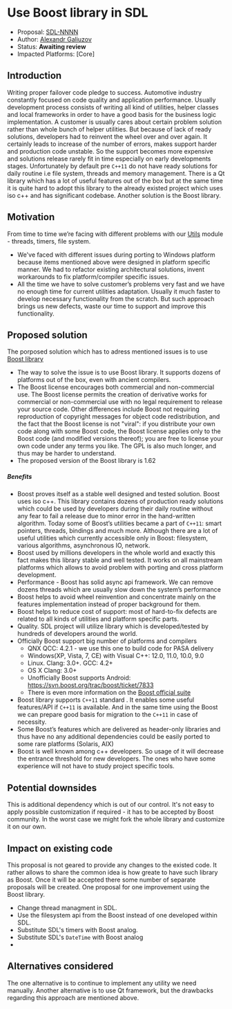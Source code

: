 # Use Boost library in SDL

* Proposal: [SDL-NNNN](NNNN-use-Boost-library.md)
* Author: [Alexandr Galiuzov](https://github.com/AGaliuzov)
* Status: **Awaiting review**
* Impacted Platforms: [Core]

## Introduction
Writing proper failover code pledge to success. Automotive industry constantly focused on code quality and application performance. Usually development process consists of writing all kind of utilities, helper classes and local frameworks in order to have a good basis for the business logic implementation. A customer is usually cares about certain problem solution rather than whole bunch of helper utilities. But because of lack of ready solutions, developers had to reinvent the wheel over and over again. It certainly leads to increase of the number of errors, makes support harder and production code unstable. So the support becomes more expensive and solutions release rarely fit in time especially on early developments stages.
Unfortunately by default pre `C++11` do not have ready solutions for daily routine i.e file system, threads and memory management. There is a Qt library which has a lot of useful features out of the box but at the same time it is quite hard to adopt this library to the already existed project which uses iso c++ and has significant codebase. Another solution is the Boost library.

## Motivation
From time to time we’re facing with different problems with our [Utils](https://github.com/smartdevicelink/sdl_core/tree/master/src/components/utils/include/utils) module - threads, timers, file system.
* We've faced with different issues during porting to Windows platform because items mentioned above were designed in platform specific manner. We had to refactor existing architectural solutions, invent workarounds to fix platform/compiler specific issues.
* All the time we have to solve customer’s problems very fast and we have no enough time for current utilities adaptation. Usually it much faster to develop necessary functionality from the scratch. But such approach brings us new defects, waste our time to support and improve this functionality. 

## Proposed solution
The porposed solution which has to adress mentioned issues is to use [Boost library](http://www.boost.org/users/history/version_1_62_0.html)
* The way to solve the issue is to use Boost library. It supports dozens of platforms out of the box, even with ancient compilers.
* The Boost license encourages both commercial and non-commercial use. The Boost license permits the creation of derivative works for commercial or 	non-commercial 	use with no legal requirement to release your source 	code. Other differences include Boost not requiring reproduction of 	copyright messages for object code redistribution, and the fact that the Boost license is not "viral": if you distribute your own code along with some 	Boost code, the Boost license applies only to the Boost code (and 	modified versions thereof); you are free to 	license your own code under any terms you like. The GPL is also much longer, and thus may be 	harder to 	understand.
* The proposed version of the Boost library is 1.62
##### Benefits
* Boost proves itself as a stable well designed and tested solution. Boost uses iso c++. This library contains dozens of production ready solutions which could be used by developers during their daily routine without any fear to fail a release due to minor error in the hand-written algorithm. Today some of Boost’s utilities became a part of `C++11`: smart pointers, threads, bindings and much more. Although there are a lot of useful utilities which currently accessible only in Boost: filesystem, various algorithms, asynchronous IO, network.
* Boost used by millions developers in the whole world and exactly this fact makes this library stable and well tested. It works on all mainstream platforms which allows to avoid problem with porting and cross platform development.
* Performance - Boost has solid async api framework. We can remove dozens threads which are usually slow down the system’s performance
* Boost helps to avoid wheel reinvention and concentrate mainly on the features implementation instead of proper background for them.
* Boost helps to reduce cost of support: most of hard-to-fix defects are related to all kinds of utilities and platform specific parts.
* Quality. SDL project will utilize library which is developed/tested by hundreds of developers around the world.
* Officially Boost support big number of platforms and compilers 
  * QNX QCC: 4.2.1 - we use this one to build code for PASA delivery
  * Windows(XP, Vista, 7, CE) with Visual C++: 12.0, 11.0, 10.0, 9.0
  * Linux. Clang: 3.0+. GCC: 4.2+
  * OS X Clang: 3.0+
  * Unofficially Boost supports Android: https://svn.boost.org/trac/boost/ticket/7833
  * There is even more information on the [Boost official suite](http://www.boost.org/users/history/version_1_56_0.html)
* Boost library supports `C++11` standard . It enables some useful features/API  if `C++11` is available. And in the same time using the Boost we can prepare good basis for migration to the `C++11` in case of necessity.
* Some Boost’s features which are delivered as header-only libraries and thus have no any additional dependencies could be easily ported to some rare platforms (Solaris, AIX)
* Boost is well known among c++ developers. So usage of it will decrease the entrance threshold for new developers. The ones who have some experience will not have to study project specific tools.

## Potential downsides
This is additional dependency which is out of our control. It's not easy to apply possible customization if required - it has to be accepted by Boost community. In the worst case we might fork the whole library and customize it on our own.

## Impact on existing code
This proposal is not geared to provide any changes to the existed code. It rather allows to share the common idea is how greate to have such library as Boost. Once it will be accepted there some number of separate proposals will be created. One proposal for one improvement using the Boost library.
* Change thread managment in SDL.
* Use the filesystem api from the Boost instead of one developed within SDL.
* Substitute SDL's timers with Boost analog.
* Substitute SDL's `DateTime` with Boost analog
* 

## Alternatives considered
The one alternative is to continue to implement any utility we need manually.
Another alternative is to use Qt framework, but the drawbacks regarding this approach are mentioned above.
